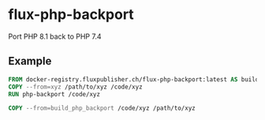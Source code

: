 # flux-php-backport

Port PHP 8.1 back to PHP 7.4

## Example

```dockerfile
FROM docker-registry.fluxpublisher.ch/flux-php-backport:latest AS build_php_backport
COPY --from=xyz /path/to/xyz /code/xyz
RUN php-backport /code/xyz
```

```dockerfile
COPY --from=build_php_backport /code/xyz /path/to/xyz
```
